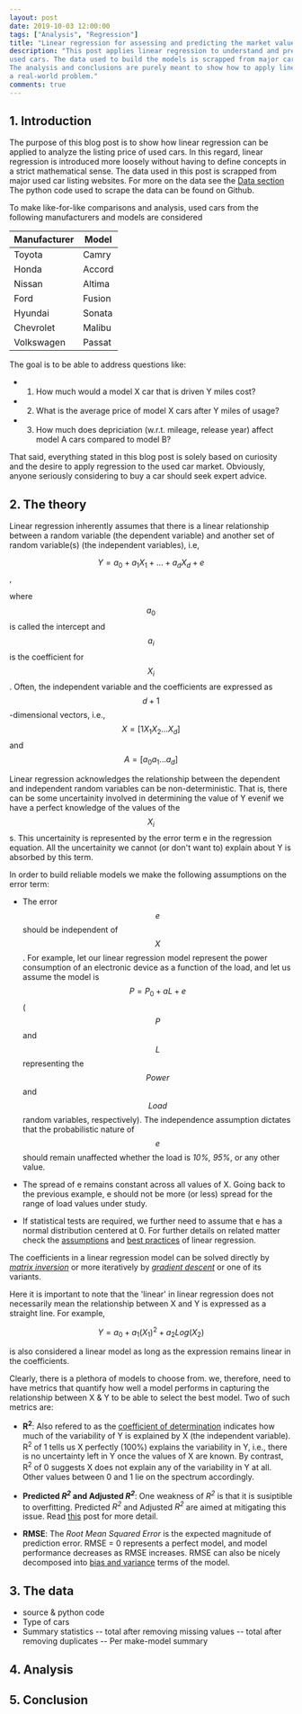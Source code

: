 ```yaml
---
layout: post
date: 2019-10-03 12:00:00
tags: ["Analysis", "Regression"]
title: "Linear regression for assessing and predicting the market value of used cars"
description: "This post applies linear regression to understand and predict the market value of 
used cars. The data used to build the models is scrapped from major car-listing websites.
The analysis and conclusions are purely meant to show how to apply linear regression to 
a real-world problem."
comments: true
---
```


## 1. Introduction

The purpose of this blog post is to show how linear regression can be applied to analyze 
the listing price of used cars. In this regard, linear regression is introduced more loosely 
without having to define concepts in a strict mathematical sense. The data used in this post
is scrapped from major used car listing websites. For more on the data see the [Data section](#1-The-data)
The python code used to scrape the data can be found on Github.

To make like-for-like comparisons and analysis, used cars from the following manufacturers
and models are considered

| Manufacturer    | Model   |
| --------------  | ----    | 
|Toyota           |    Camry|
|Honda            |   Accord|
|Nissan           |   Altima|
|Ford             |   Fusion|
|Hyundai          |   Sonata|
|Chevrolet        |   Malibu|
|Volkswagen       |   Passat|

The goal is to be able to address questions like:

- 1. How much would a model X car that is driven Y miles cost?
- 2. What is the average price of model X cars after Y miles of usage?
- 3. How much does depriciation (w.r.t. mileage, release year) affect model A cars compared to model B?

That said, everything stated in this blog post is solely based on curiosity and the desire
to apply regression to the used car market. Obviously, anyone seriously considering to buy a car
should seek expert advice.

## 2. The theory

Linear regression inherently assumes that there is a linear relationship between a 
random variable (the dependent variable) and another set of random variable(s)
(the independent variables), i.e,

$$Y = a_0 + a_1X_1 + ...+ a_dX_d + e$$,

where $$a_0$$ is called the intercept and $$a_i$$ is the coefficient for $$X_i$$.
Often, the independent variable and the coefficients are expressed as $$d+1$$-dimensional
vectors, i.e., $$X=[1 X_1 X_2 ... X_d]$$ and $$A=[a_0 a_1 ... a_d]$$ 

Linear regression acknowledges the relationship between the dependent and independent 
random variables can be non-deterministic. That is, there can be some uncertainity 
involved in determining the value of Y evenif we have a perfect knowledge of the values 
of the $$X_i$$s. This uncertainity is represented by the error term e in the regression 
equation. All the uncertainity we cannot (or don't want to) explain about Y is absorbed 
by this term.

In order to build reliable models we make the following assumptions on the error term:

- The error $$e$$ should be independent of $$X$$. For example,
let our linear regression model represent the power consumption of an electronic device 
as a function of the load, and let us assume the model is $$P = P_0 + a L + e$$
($$P$$ and $$L$$ representing the $$Power$$ and $$Load$$ random variables, respectively).
The independence assumption dictates that the probabilistic nature of $$e$$ should remain 
unaffected whether the load is *10%, 95%*, or any other value.

- The spread of e remains constant across all values of X. Going back to the previous example,
e should not be more (or less) spread for the range of load values under study.

- If statistical tests are required, we further need to assume that e has a normal
distribution centered at 0. For further details on related matter check the [assumptions](https://statisticsbyjim.com/regression/ols-linear-regression-assumptions/) 
and [best practices](https://towardsdatascience.com/how-do-you-check-the-quality-of-your-regression-model-in-python-fa61759ff685) 
of linear regression. 

The coefficients in a linear regression model can be solved directly by
[*matrix inversion*](https://en.wikipedia.org/wiki/Ordinary_least_squares) or more iteratively 
by [*gradient descent*](https://en.wikipedia.org/wiki/Gradient_descent) or one of its variants.

Here it is important to note that the 'linear' in linear regression does not necessarily 
mean the relationship between X and Y is expressed as a straight line. For example, 

$$Y = a_0 + a_1(X_1)^2 + a_2Log(X_2)$$

is also considered a linear model as long as the expression remains linear in the 
coefficients.

Clearly, there is a plethora of models to choose from. 
we, therefore, need to have metrics that quantify how well a model performs in capturing 
the relationship between X & Y to be able to select the best model. Two of such metrics are:

- **R<sup>2</sup>**: Also refered to as the [coefficient of determination](https://en.wikipedia.org/wiki/Coefficient_of_determination)
indicates how much of the variability of Y is explained by X (the independent variable). R<sup>2</sup> of 
1 tells us X perfectly (100%) explains the variability in Y, i.e., there is no uncertainty left in Y once 
the values of X are known. By contrast, R<sup>2</sup> of 0 suggests X does not explain any of 
the variability in Y at all. Other values between 0 and 1 lie on the spectrum accordingly.

- **Predicted *R<sup>2</sup>* and Adjusted *R<sup>2</sup>***: One weakness of *R<sup>2</sup>* is that it is susiptible to 
overfitting. Predicted *R<sup>2</sup>* and Adjusted *R<sup>2</sup>* are aimed at mitigating this issue. Read
[this](https://statisticsbyjim.com/regression/interpret-adjusted-r-squared-predicted-r-squared-regression/)
post for more detail.

- **RMSE**: The *Root Mean Squared Error* is  the expected magnitude of prediction error. 
RMSE = 0 represents a perfect model, and model performance decreases as RMSE increases. 
RMSE can also be nicely decomposed into [bias and variance](https://www.youtube.com/watch?v=zrEyxfl2-a8) terms of the model.

## 3. The data
- source & python code
- Type of cars 
- Summary statistics 
	-- total after removing missing values
	-- total after removing duplicates
	-- Per make-model summary

## 4. Analysis

## 5. Conclusion

<!--
<center><img src="{{ site.baseurl }}/assets/img/resource-group-arch.png" align="middle" style="width: 500px; height: 300px" /></center>
-->



